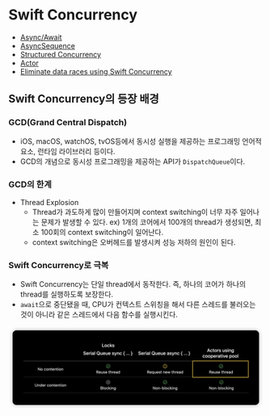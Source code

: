 # Swift Concurrency

- [Async/Await](AsyncAwait.md)
- [AsyncSequence](AsyncSequence.md)
- [Structured Concurrency](StructuredConcurrency.md)
- [Actor](Actor.md)
- [Eliminate data races using Swift Concurrency](EliminateDataRaces.md)

## Swift Concurrency의 등장 배경

### GCD(Grand Central Dispatch)

- iOS, macOS, watchOS, tvOS등에서 동시성 실행을 제공하는 프로그래밍 언어적 요소, 런타임 라이브러리 등이다.
- GCD의 개념으로 동시성 프로그래밍을 제공하는 API가 `DispatchQueue`이다.

### GCD의 한계

- Thread Explosion
    - Thread가 과도하게 많이 만들어지며 context switching이 너무 자주 일어나는 문제가 발생할 수 있다.
    ex) 1개의 코어에서 100개의 thread가 생성되면, 최소 100회의 context switching이 일어난다.
    - context switching은 오버헤드를 발생시켜 성능 저하의 원인이 된다.

### Swift Concurrency로 극복

- Swift Concurrency는 단일 thread에서 동작한다. 즉, 하나의 코어가 하나의 thread를 실행하도록 보장한다.
- `await`으로 중단됐을 때, CPU가 컨텍스트 스위칭을 해서 다른 스레드를 불러오는 것이 아니라 같은 스레드에서 다음 함수를 실행시킨다.

![Untitled](Images/swift_concurrency_1.png)
